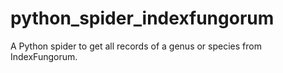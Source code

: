 # python_spider_indexfungorum
A Python spider to get all records of a genus or species from IndexFungorum.
